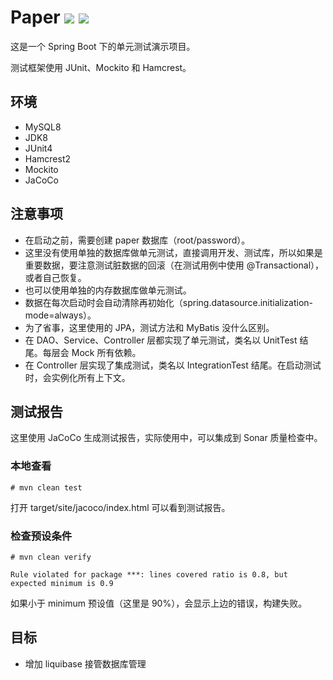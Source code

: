 # Paper  ![](https://img.shields.io/badge/build-passing-brightgreen) ![](https://img.shields.io/badge/coverage-100%25-green)

这是一个 Spring Boot 下的单元测试演示项目。

测试框架使用 JUnit、Mockito 和 Hamcrest。

## 环境

* MySQL8
* JDK8
* JUnit4
* Hamcrest2
* Mockito
* JaCoCo

## 注意事项
* 在启动之前，需要创建 paper 数据库（root/password）。
* 这里没有使用单独的数据库做单元测试，直接调用开发、测试库，所以如果是重要数据，要注意测试脏数据的回滚（在测试用例中使用 @Transactional），或者自己恢复。
* 也可以使用单独的内存数据库做单元测试。
* 数据在每次启动时会自动清除再初始化（spring.datasource.initialization-mode=always）。
* 为了省事，这里使用的 JPA，测试方法和 MyBatis 没什么区别。
* 在 DAO、Service、Controller 层都实现了单元测试，类名以 UnitTest 结尾。每层会 Mock 所有依赖。
* 在 Controller 层实现了集成测试，类名以 IntegrationTest 结尾。在启动测试时，会实例化所有上下文。

## 测试报告

这里使用 JaCoCo 生成测试报告，实际使用中，可以集成到 Sonar 质量检查中。

### 本地查看

```
# mvn clean test
```
打开 target/site/jacoco/index.html 可以看到测试报告。

### 检查预设条件

```
# mvn clean verify

Rule violated for package ***: lines covered ratio is 0.8, but expected minimum is 0.9
```
如果小于 minimum 预设值（这里是 90%），会显示上边的错误，构建失败。

## 目标

* 增加 liquibase 接管数据库管理